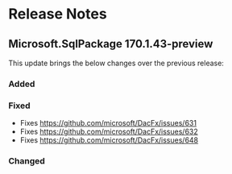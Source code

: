 # Release Notes

## Microsoft.SqlPackage 170.1.43-preview

This update brings the below changes over the previous release:

### Added

### Fixed
* Fixes https://github.com/microsoft/DacFx/issues/631
* Fixes https://github.com/microsoft/DacFx/issues/632
* Fixes https://github.com/microsoft/DacFx/issues/648
### Changed
